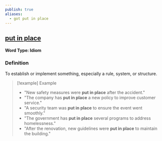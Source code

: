 ```yaml
---
publish: true
aliases:
  - got put in place
---
```


## [put in place](https://dictionary.cambridge.org/dictionary/english/put-in-place)
#### Word Type: Idiom

### Definition
To establish or implement something, especially a rule, system, or structure.

> [!example] Example
> 
> - "New safety measures were **put in place** after the accident."
> - "The company has **put in place** a new policy to improve customer service."
> - "A security team was **put in place** to ensure the event went smoothly."
> - "The government has **put in place** several programs to address homelessness."
> - "After the renovation, new guidelines were **put in place** to maintain the building."
